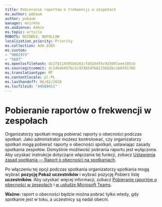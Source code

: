 ```yaml
---
title: Pobieranie raportów o frekwencji w zespołach
ms.author: pebaum
author: pebaum
manager: mnirkhe
ms.audience: Admin
ms.topic: article
ROBOTS: NOINDEX, NOFOLLOW
localization_priority: Priority
ms.collection: Adm_O365
ms.custom:
- "9002973"
- "5687"
ms.openlocfilehash: d11f8114595b8201cfdd1bdf6c925097aee185cb
ms.sourcegitcommit: dc149ab45fbc2c974b54fb81156d2bc1b07017bb
ms.translationtype: MT
ms.contentlocale: pl-PL
ms.lasthandoff: 06/02/2020
ms.locfileid: "44569411"
---
```

# <a name="download-attendance-reports-in-teams"></a>Pobieranie raportów o frekwencji w zespołach

Organizatorzy spotkań mogą pobierać raporty o obecności podczas spotkań. Jako administrator możesz kontrolować, czy organizatorzy spotkań mogą pobierać raporty o obecności spotkań, ustawiając zasady spotkania zespołów. Domyślnie możliwość pobrania raportu jest wyłączona. Aby uzyskać instrukcje dotyczące włączania tej funkcji, zobacz [Ustawienia zasad spotkania — Raport o obecności na spotkaniach](https://docs.microsoft.com/microsoftteams/meeting-policies-in-teams#meeting-policy-settings---meeting-attendance-report).

Po włączeniu tej opcji podczas spotkania organizatorzy spotkania mogą wybrać **pozycję Pokaż uczestników** i wybrać pozycję Pobierz listę **uczestników.** Aby uzyskać więcej informacji, zobacz [Pobieranie raportów o obecności w zespołach](https://support.office.com/article/download-attendance-reports-in-teams-ae7cf170-530c-47d3-84c1-3aedac74d310) i [w usłudze Microsoft Teams](https://docs.microsoft.com/microsoftteams/teams-analytics-and-reports/meeting-attendance-report).

**Ważne:** raport o obecności będzie można pobrać tylko wtedy, gdy spotkanie jest w toku, a uczestnicy są nadal obecni.